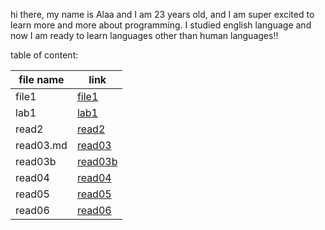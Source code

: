 hi there, my name is Alaa and I am 23 years old, and I am super excited to learn more and more about programming. I studied english language and now I am ready to learn languages other than human languages!! 

table of content:

| file name      | link |
| ----------- | ----------- |
| file1      | [file1](file1.md)       |
| lab1  | [lab1](lab1.md)       |
|read2| [read2](read2.md) |
|read03.md| [read03](read03.md) |
|read03b| [read03b](read03.md)|
|read04|[read04](read04.md) |
|read05|[read05](read05.md) |
|read06|[read06](read06.md) |



